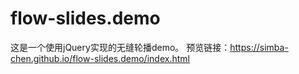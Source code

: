# flow-slides.demo
这是一个使用jQuery实现的无缝轮播demo。
预览链接：https://simba-chen.github.io/flow-slides.demo/index.html
